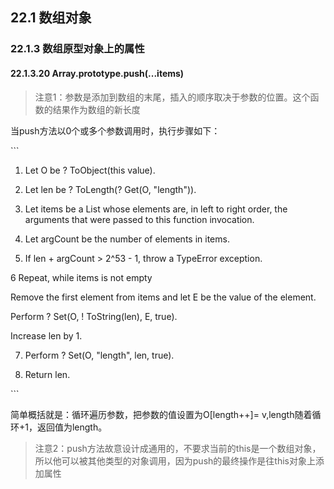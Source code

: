 ## 22.1 数组对象

### 22.1.3 数组原型对象上的属性

#### 22.1.3.20 Array.prototype.push\(...items\)

> 注意1：参数是添加到数组的末尾，插入的顺序取决于参数的位置。这个函数的结果作为数组的新长度

当push方法以0个或多个参数调用时，执行步骤如下：

\`\`\`

1. Let O be ? ToObject\(this value\).

2. Let len be ? ToLength\(? Get\(O, "length"\)\).

3. Let items be a List whose elements are, in left to right order, the arguments that were passed to this function invocation.

4. Let argCount be the number of elements in items.

5. If len + argCount &gt; 2^53 - 1, throw a TypeError exception.

6 Repeat, while items is not empty

   Remove the first element from items and let E be the value of the element.

   Perform ? Set\(O, ! ToString\(len\), E, true\).

   Increase len by 1.

7. Perform ? Set\(O, "length", len, true\).

8. Return len.

\`\`\`

简单概括就是：循环遍历参数，把参数的值设置为O\[length++\]= v,length随着循环+1，返回值为length。

  


> 注意2：push方法故意设计成通用的，不要求当前的this是一个数组对象，所以他可以被其他类型的对象调用，因为push的最终操作是往this对象上添加属性



